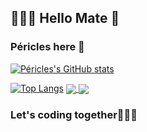 ## 👨🏾‍💻 Hello Mate 👋
### Péricles here 🙂

[![Péricles's GitHub stats](https://github-readme-stats.vercel.app/api?username=jerry-523&show_icons=true&theme=tokyonight&include_all_commits)](https://github.com/jerry-523/github-readme-stats)



[![Top Langs](https://github-readme-stats.vercel.app/api/top-langs/?username=jerry-523&show_icons=true&theme=tokyonight&layout=compact)](https://github.com/jerry-523/github-readme-stats)
<a href="https://github.com/jerry-523/github-readme-stats">
  <img align="center" src="https://github-readme-stats.vercel.app/api/pin/?username=jerry-523&repo=github-readme-stats&theme=tokyonight" />
</a>
<a href="https://github.com/jerry-523/convoychat">
  <img align="center" src="https://github-readme-stats.vercel.app/api/pin/?username=jerry-523&repo=convoychat&theme=tokyonight" />
</a>
<!--
**Jerry-523/Jerry-523** is a ✨ _special_ ✨ repository because its `README.md` (this file) appears on your GitHub profile
Here are some ideas to get you started:

- 🔭 I’m currently working on ...
- 🌱 I’m currently learning ...
- 👯 I’m looking to collaborate on ...
- 🤔 I’m looking for help with ...
- 💬 Ask me about ...
- 📫 How to reach me: ...
- 😄 Pronouns: ...
- ⚡ Fun fact: ...
-->
### Let's coding together👨🏾‍💻
